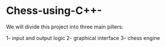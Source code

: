 # Chess-using-C++-

We will divide this project into three main pillers:

1- input and output logic
2- graphical interface 
3- chess engine 
